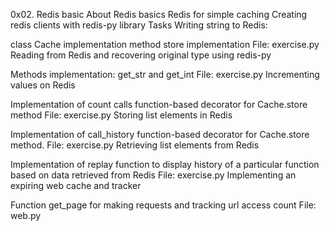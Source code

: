 0x02. Redis basic
About
Redis basics
Redis for simple caching
Creating redis clients with redis-py library
Tasks
Writing string to Redis:

class Cache implementation
method store implementation
File: exercise.py
Reading from Redis and recovering original type using redis-py

Methods implementation: get_str and get_int
File: exercise.py
Incrementing values on Redis

Implementation of count calls function-based decorator for Cache.store method
File: exercise.py
Storing list elements in Redis

Implementation of call_history function-based decorator for Cache.store method.
File: exercise.py
Retrieving list elements from Redis

Implementation of replay function to display history of a particular function based on data retrieved from Redis
File: exercise.py
Implementing an expiring web cache and tracker

Function get_page for making requests and tracking url access count
File: web.py